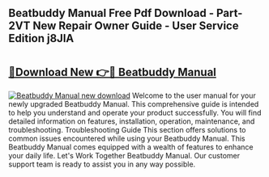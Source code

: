 ## Beatbuddy Manual Free Pdf Download - Part-2VT New Repair Owner Guide - User Service Edition j8JlA

# <h2><a href="http://bc26799.oget.top/?id=Beatbuddy+Manual">🔗Download New 👉🔴 Beatbuddy Manual</a></h2>

[![Beatbuddy Manual new download](https://i.imgur.com/5g1atiW.png)](http://bc26799.oget.top/?id=Beatbuddy+Manual)
Welcome to the user manual for your newly upgraded Beatbuddy Manual. This comprehensive guide is intended to help you understand and operate your product successfully. You will find detailed information on features, installation, operation, maintenance, and troubleshooting. Troubleshooting Guide This section offers solutions to common issues encountered while using your Beatbuddy Manual. This Beatbuddy Manual comes equipped with a wealth of features to enhance your daily life. Let's Work Together Beatbuddy Manual. Our customer support team is ready to assist you in any way possible.
